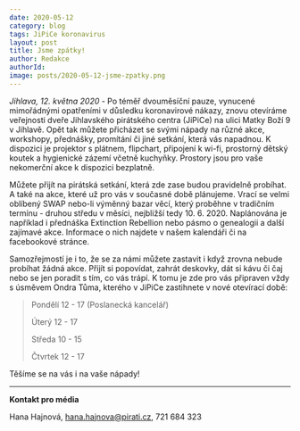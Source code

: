 ```yaml
---
date: 2020-05-12
category: blog
tags: JiPiCe koronavirus 
layout: post
title: Jsme zpátky!
author: Redakce
authorId:  
image: posts/2020-05-12-jsme-zpatky.png
---
```


*Jihlava, 12. května 2020* - Po téměř dvouměsíční pauze, vynucené mimořádnými opatřeními v důsledku koronavirové nákazy, znovu otevíráme veřejnosti dveře Jihlavského pirátského centra (JiPiCe) na ulici Matky Boží 9 v Jihlavě. Opět tak můžete přicházet se svými nápady na různé akce, workshopy, přednášky, promítání či jiné setkání, která vás napadnou. K dispozici je projektor s plátnem, flipchart, připojení k wi-fi, prostorný dětský koutek a hygienické zázemí včetně kuchyňky. Prostory jsou pro vaše nekomerční akce k dispozici bezplatně. 

Můžete přijít na pirátská setkání, která zde zase budou pravidelně probíhat. A také na akce, které už pro vás v současné době plánujeme. Vrací se velmi oblíbený SWAP nebo-li výměnný bazar věcí, který proběhne v tradičním termínu - druhou středu v měsíci, nejbližší tedy 10. 6. 2020. Naplánována je například i přednáška Extinction Rebellion nebo pásmo o genealogii a další zajímavé akce. Informace o nich najdete v našem kalendáři či na facebookové stránce. 

Samozřejmostí je i to, že se za námi můžete zastavit i když zrovna nebude probíhat žádná akce. Přijít si popovídat, zahrát deskovky, dát si kávu či čaj nebo se jen poradit s tím, co vás trápí. K tomu je zde pro vás připraven vždy s úsměvem Ondra Tůma, kterého v JiPiCe zastihnete v nové otevírací době: 

> Pondělí	  12 - 17 (Poslanecká kancelář)
>
> Úterý 		12 - 17
>
> Středa 		10 - 15
> 
> Čtvrtek		12 - 17

Těšíme se na vás i na vaše nápady!

---

**Kontakt pro média**

Hana Hajnová, <hana.hajnova@pirati.cz>, 721 684 323
